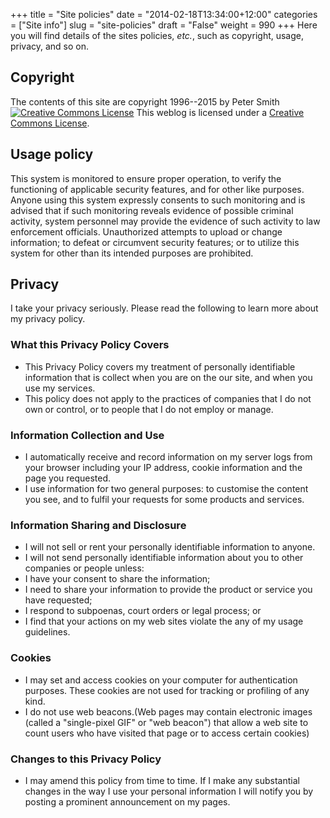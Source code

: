 +++
title = "Site policies"
date = "2014-02-18T13:34:00+12:00"
categories = ["Site info"]
slug = "site-policies"
draft = "False"
weight = 990
+++
Here you will find details of the sites policies, _etc._, such as copyright, usage, privacy, and so on.
<!--more-->
## Copyright

The contents of this site are copyright  1996--2015 by Peter Smith
[![Creative Commons License](http://creativecommons.org/images/public/somerights)](http://creativecommons.org/licenses/by-nc-sa/1.0/)
This weblog is licensed under a [Creative Commons License](http://creativecommons.org/licenses/by-nc-sa/1.0/).


## Usage policy

This system is monitored to ensure proper operation, to verify the 
functioning of applicable security features, and for other like 
purposes. Anyone using this system expressly consents to such 
monitoring and is advised that if such monitoring reveals 
evidence of possible criminal activity, system personnel may 
provide the evidence of such activity to law enforcement officials. 
Unauthorized attempts to upload or change information; to defeat or 
circumvent security features; or to utilize this system for other 
than its intended purposes are prohibited.

## Privacy
I take your privacy seriously. Please read the following to learn 
more about my privacy policy.

### What this Privacy Policy Covers

* This Privacy Policy covers my treatment of personally 
 identifiable information that is collect when you are on the 
 our site, and when you use my services. 
* This policy does not apply to the practices of companies that I 
 do not own or control, or to people that I do not employ or 
 manage.

### Information Collection and Use

* I automatically receive and record information on my server 
 logs from your browser including your IP 
 address, cookie information and the page you requested. 
* I use information for two general purposes: to customise the 
 content you see, and to fulfil your requests for some products 
 and services.

### Information Sharing and Disclosure

* I will not sell or rent your personally identifiable 
 information to anyone. 
* I will not send personally identifiable information about you 
 to other companies or people unless: 
* I have your consent to share the information; 
* I need to share your information to provide the product or 
 service you have requested; 
* I respond to subpoenas, court orders or legal process; or 
* I find that your actions on my web sites violate the any of my 
 usage guidelines.

### Cookies

* I may set and access cookies on your computer for 
 authentication purposes. These cookies are not used for 
 tracking or profiling of any kind. 
* I do not use web beacons.(Web pages may contain electronic 
 images (called a "single-pixel GIF" or 
 "web beacon") that allow a web site to count users who have visited 
 that page or to access certain cookies)

### Changes to this Privacy Policy

* I may amend this policy from time to time. If I make any 
 substantial changes in the way I use your personal information 
 I will notify you by posting a prominent announcement on my 
 pages.

